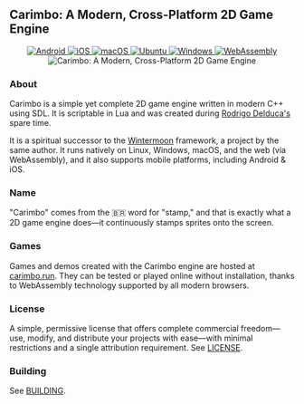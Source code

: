 ## Carimbo: A Modern, Cross-Platform 2D Game Engine

<p align="center">
  <a href="https://github.com/willtobyte/carimbo/actions/workflows/build.yaml">
    <img src="https://img.shields.io/github/actions/workflow/status/willtobyte/carimbo/build.yaml?branch=main&job=Android&label=Android" alt="Android">
  </a>
  <a href="https://github.com/willtobyte/carimbo/actions/workflows/build.yaml">
    <img src="https://img.shields.io/github/actions/workflow/status/willtobyte/carimbo/build.yaml?branch=main&job=iOS&label=iOS" alt="iOS">
  </a>
  <a href="https://github.com/willtobyte/carimbo/actions/workflows/build.yaml">
    <img src="https://img.shields.io/github/actions/workflow/status/willtobyte/carimbo/build.yaml?branch=main&job=macOS&label=macOS" alt="macOS">
  </a>
  <a href="https://github.com/willtobyte/carimbo/actions/workflows/build.yaml">
    <img src="https://img.shields.io/github/actions/workflow/status/willtobyte/carimbo/build.yaml?branch=main&job=Ubuntu&label=Ubuntu" alt="Ubuntu">
  </a>
  <a href="https://github.com/willtobyte/carimbo/actions/workflows/build.yaml">
    <img src="https://img.shields.io/github/actions/workflow/status/willtobyte/carimbo/build.yaml?branch=main&job=Windows&label=Windows" alt="Windows">
  </a>
  <a href="https://github.com/willtobyte/carimbo/actions/workflows/build.yaml">
    <img src="https://img.shields.io/github/actions/workflow/status/willtobyte/carimbo/build.yaml?branch=main&job=WebAssembly&label=WebAssembly" alt="WebAssembly">
  </a>

  <img src="carimbo.avif" alt="Carimbo: A Modern, Cross-Platform 2D Game Engine">
</p>

### About

Carimbo is a simple yet complete 2D game engine written in modern C++ using SDL. It is scriptable in Lua and was created during [Rodrigo Delduca's](https://rodrigodelduca.org) spare time.

It is a spiritual successor to the [Wintermoon](https://github.com/wintermoon/wintermoon) framework, a project by the same author. It runs natively on Linux, Windows, macOS, and the web (via WebAssembly), and it also supports mobile platforms, including Android & iOS.

### Name

"Carimbo" comes from the 🇧🇷 word for "stamp," and that is exactly what a 2D game engine does—it continuously stamps sprites onto the screen.

### Games

Games and demos created with the Carimbo engine are hosted at [carimbo.run](https://carimbo.run). They can be tested or played online without installation, thanks to WebAssembly technology supported by all modern browsers.

### License

A simple, permissive license that offers complete commercial freedom—use, modify, and distribute your projects with ease—with minimal restrictions and a single attribution requirement. See [LICENSE](LICENSE).

### Building

See [BUILDING](BUILDING.md).
